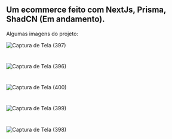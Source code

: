 

## Um ecommerce feito com NextJs, Prisma, ShadCN (Em andamento).

Algumas imagens do projeto:

![Captura de Tela (397)](https://github.com/LeonardoAlves04/nextStore/assets/69488943/d696d24e-a725-4faf-8427-0aa86b9e86d4)
#
![Captura de Tela (396)](https://github.com/LeonardoAlves04/nextStore/assets/69488943/c53258f8-62ff-4603-b873-a56c41c39edc)
#
![Captura de Tela (400)](https://github.com/LeonardoAlves04/nextStore/assets/69488943/295efa20-a29d-4e28-913a-d222343f7a0c)
#
![Captura de Tela (399)](https://github.com/LeonardoAlves04/nextStore/assets/69488943/2ea18623-6752-4fde-845b-47eb8cc3a67a)
#
![Captura de Tela (398)](https://github.com/LeonardoAlves04/nextStore/assets/69488943/b19ccda3-4e59-46a0-9ec2-a79c1f581a57)
